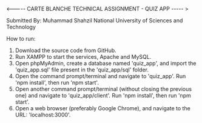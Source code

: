 <----- CARTE BLANCHE TECHNICAL ASSIGNMENT - QUIZ APP ----- >

Submitted By:
    Muhammad Shahzil
    National University of Sciences and Technology

How to run:
1. Download the source code from GitHub.
2. Run XAMPP to start the services, Apache and MySQL.
3. Open phpMyAdmin, create a database named 'quiz_app', and import the 'quiz_app.sql' file present in the 'quiz_app/sql' folder.
3. Open the command prompt/terminal and navigate to 'quiz_app'. Run 'npm install', then run 'npm start'.
4. Open another command prompt/terminal (without closing the previous one) and navigate to 'quiz_app/client'. Run 'npm install', then run 'npm start'.
5. Open a web browser (preferably Google Chrome), and navigate to the URL: 'localhost:3000'.